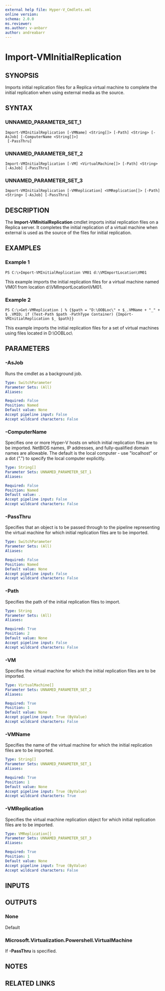 ```yaml
---
external help file: Hyper-V_Cmdlets.xml
online version: 
schema: 2.0.0
ms.reviewer:
ms.author: v-anbarr
author: andreabarr
---
```


# Import-VMInitialReplication

## SYNOPSIS
Imports initial replication files for a Replica virtual machine to complete the initial replication when using external media as the source.

## SYNTAX

### UNNAMED_PARAMETER_SET_1
```
Import-VMInitialReplication [-VMName] <String[]> [-Path] <String> [-AsJob] [-ComputerName <String[]>]
 [-PassThru]
```

### UNNAMED_PARAMETER_SET_2
```
Import-VMInitialReplication [-VM] <VirtualMachine[]> [-Path] <String> [-AsJob] [-PassThru]
```

### UNNAMED_PARAMETER_SET_3
```
Import-VMInitialReplication [-VMReplication] <VMReplication[]> [-Path] <String> [-AsJob] [-PassThru]
```

## DESCRIPTION
The **Import-VMInitialReplication** cmdlet imports initial replication files on a Replica server.
It completes the initial replication of a virtual machine when external is used as the source of the files for initial replication.

## EXAMPLES

### Example 1
```
PS C:\>Import-VMInitialReplication VM01 d:\VMImportLocation\VM01
```

This example imports the initial replication files for a virtual machine named VM01 from location d:\VMImportLocation\VM01.

### Example 2
```
PS C:\>Get-VMReplication | % {$path = "D:\OOBLoc\" + $_.VMName + "_" + $_.VMID; if (Test-Path $path -PathType Container) {Import-VMInitialReplication $_ $path}}
```

This example imports the initial replication files for a set of virtual machines using files located in D:\OOBLoc\

## PARAMETERS

### -AsJob
Runs the cmdlet as a background job.

```yaml
Type: SwitchParameter
Parameter Sets: (All)
Aliases: 

Required: False
Position: Named
Default value: None
Accept pipeline input: False
Accept wildcard characters: False
```

### -ComputerName
Specifies one or more Hyper-V hosts on which initial replication files are to be imported.
NetBIOS names, IP addresses, and fully-qualified domain names are allowable.
The default is the local computer - use "localhost" or a dot (".") to specify the local computer explicitly.

```yaml
Type: String[]
Parameter Sets: UNNAMED_PARAMETER_SET_1
Aliases: 

Required: False
Position: Named
Default value: .
Accept pipeline input: False
Accept wildcard characters: False
```

### -PassThru
Specifies that an object is to be passed through to the pipeline representing the virtual machine for which initial replication files are to be imported.

```yaml
Type: SwitchParameter
Parameter Sets: (All)
Aliases: 

Required: False
Position: Named
Default value: None
Accept pipeline input: False
Accept wildcard characters: False
```

### -Path
Specifies the path of the initial replication files to import.

```yaml
Type: String
Parameter Sets: (All)
Aliases: 

Required: True
Position: 2
Default value: None
Accept pipeline input: False
Accept wildcard characters: False
```

### -VM
Specifies the virtual machine for which the initial replication files are to be imported.

```yaml
Type: VirtualMachine[]
Parameter Sets: UNNAMED_PARAMETER_SET_2
Aliases: 

Required: True
Position: 1
Default value: None
Accept pipeline input: True (ByValue)
Accept wildcard characters: False
```

### -VMName
Specifies the name of the virtual machine for which the initial replication files are to be imported.

```yaml
Type: String[]
Parameter Sets: UNNAMED_PARAMETER_SET_1
Aliases: 

Required: True
Position: 1
Default value: None
Accept pipeline input: True (ByValue)
Accept wildcard characters: True
```

### -VMReplication
Specifies the virtual machine replication object for which initial replication files are to be imported.

```yaml
Type: VMReplication[]
Parameter Sets: UNNAMED_PARAMETER_SET_3
Aliases: 

Required: True
Position: 1
Default value: None
Accept pipeline input: True (ByValue)
Accept wildcard characters: False
```

## INPUTS

## OUTPUTS

### None
Default

### Microsoft.Virtualization.Powershell.VirtualMachine
If **-PassThru** is specified.

## NOTES

## RELATED LINKS



